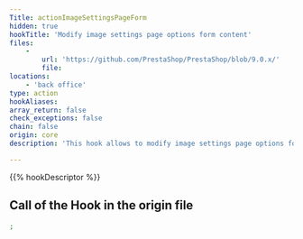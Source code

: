 ```yaml
---
Title: actionImageSettingsPageForm
hidden: true
hookTitle: 'Modify image settings page options form content'
files:
    -
        url: 'https://github.com/PrestaShop/PrestaShop/blob/9.0.x/'
        file: 
locations:
    - 'back office'
type: action
hookAliases: 
array_return: false
check_exceptions: false
chain: false
origin: core
description: 'This hook allows to modify image settings page options form FormBuilder'

---
```


{{% hookDescriptor %}}

## Call of the Hook in the origin file

```php
;
```
